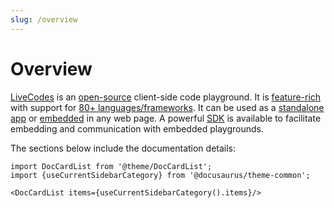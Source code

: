 ```yaml
---
slug: /overview
---
```


# Overview

[LiveCodes](https://livecodes.io) is an [open-source](./license.md) client-side code playground. It is [feature-rich](./features/index.md) with support for [80+ languages/frameworks](./languages/index.md). It can be used as a [standalone app](./getting-started.md#standalone-app) or [embedded](./features/embeds.md) in any web page. A powerful [SDK](./sdk/index.md) is available to facilitate embedding and communication with embedded playgrounds.

The sections below include the documentation details:

```mdx-code-block
import DocCardList from '@theme/DocCardList';
import {useCurrentSidebarCategory} from '@docusaurus/theme-common';

<DocCardList items={useCurrentSidebarCategory().items}/>
```
